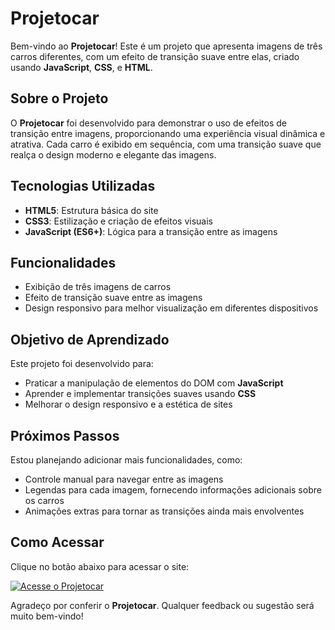 # Projetocar

Bem-vindo ao **Projetocar**! Este é um projeto que apresenta imagens de três carros diferentes, com um efeito de transição suave entre elas, criado usando **JavaScript**, **CSS**, e **HTML**.

## Sobre o Projeto

O **Projetocar** foi desenvolvido para demonstrar o uso de efeitos de transição entre imagens, proporcionando uma experiência visual dinâmica e atrativa. Cada carro é exibido em sequência, com uma transição suave que realça o design moderno e elegante das imagens.

## Tecnologias Utilizadas

- **HTML5**: Estrutura básica do site
- **CSS3**: Estilização e criação de efeitos visuais
- **JavaScript (ES6+)**: Lógica para a transição entre as imagens

## Funcionalidades

- Exibição de três imagens de carros
- Efeito de transição suave entre as imagens
- Design responsivo para melhor visualização em diferentes dispositivos

## Objetivo de Aprendizado

Este projeto foi desenvolvido para:

- Praticar a manipulação de elementos do DOM com **JavaScript**
- Aprender e implementar transições suaves usando **CSS**
- Melhorar o design responsivo e a estética de sites

## Próximos Passos

Estou planejando adicionar mais funcionalidades, como:

- Controle manual para navegar entre as imagens
- Legendas para cada imagem, fornecendo informações adicionais sobre os carros
- Animações extras para tornar as transições ainda mais envolventes

## Como Acessar

Clique no botão abaixo para acessar o site:

[![Acesse o Projetocar](https://img.shields.io/badge/Acessar-Projetocar-blue)](https://adenilsonnascimento.github.io/projetocar/)

Agradeço por conferir o **Projetocar**. Qualquer feedback ou sugestão será muito bem-vindo!
